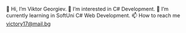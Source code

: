 👋 Hi, I’m Viktor Georgiev.
👀 I’m interested in C# Development.
🌱 I’m currently learning in SoftUni C# Web Development.
📫 How to reach me victory17@mail.bg

<!---
ViktorGeorgiev7/ViktorGeorgiev7 is a ✨ special ✨ repository because its `README.md` (this file) appears on your GitHub profile.
You can click the Preview link to take a look at your changes.
--->
